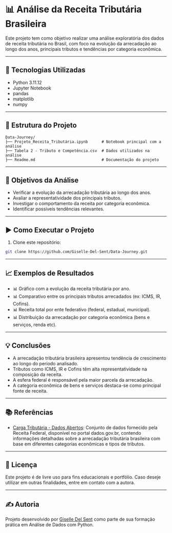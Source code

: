 # 📊 Análise da Receita Tributária Brasileira

Este projeto tem como objetivo realizar uma análise exploratória dos dados de receita tributária no Brasil, com foco na evolução da arrecadação ao longo dos anos, principais tributos e tendências por categoria econômica.

---

## 🧰 Tecnologias Utilizadas

- Python 3.11.12
- Jupyter Notebook
- pandas
- matplotlib
- numpy

---

## 📁 Estrutura do Projeto

```plaintext
Data-Journey/
├── Projeto_Receita_Tributária.ipynb      # Notebook principal com a análise
├── Tabela 2 - Tributo e Competência.csv  # Dados utilizados na análise
├── Readme.md                             # Documentação do projeto
```

---

## 📌 Objetivos da Análise

- Verificar a evolução da arrecadação tributária ao longo dos anos.
- Avaliar a representatividade dos principais tributos.
- Investigar o comportamento da receita por categoria econômica.
- Identificar possíveis tendências relevantes.

---

## ▶️ Como Executar o Projeto

1. Clone este repositório:
```bash
git clone https://github.com/Giselle-Del-Sent/Data-Journey.git
```
---

## 📈 Exemplos de Resultados

- 📊 Gráfico com a evolução da receita tributária por ano.
- 📊 Comparativo entre os principais tributos arrecadados (ex: ICMS, IR, Cofins).
- 📊 Receita total por ente federativo (federal, estadual, municipal).
- 📊 Distribuição da arrecadação por categoria econômica (bens e serviços, renda etc).

---

## 💡 Conclusões

- A arrecadação tributária brasileira apresentou tendência de crescimento ao longo do período analisado.
- Tributos como ICMS, IR e Cofins têm alta representatividade na composição da receita.
- A esfera federal é responsável pela maior parcela da arrecadação.
- A categoria econômica de bens e serviços destaca-se como principal fonte de receita.

---

## 📚 Referências

- [Carga Tributária - Dados Abertos](https://dados.gov.br/dados/conjuntos-dados/carga-tributria): Conjunto de dados fornecido pela Receita Federal, disponível no portal dados.gov.br, contendo informações detalhadas sobre a arrecadação tributária brasileira com base em diferentes categorias econômicas e tipos de tributos.

---

## 📃 Licença

Este projeto é de livre uso para fins educacionais e portfólio. Caso deseje utilizar em outras finalidades, entre em contato com a autora.

---

## ✍️ Autoria

Projeto desenvolvido por [Giselle Del Sent](https://github.com/Giselle-Del-Sent) como parte de sua formação prática em Análise de Dados com Python.
